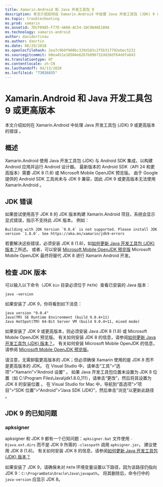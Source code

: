 ```yaml
---
title: Xamarin.Android 和 Java 开发工具包 9
description: 本文介绍如何在 Xamarin.Android 中处理 Java 开发工具包 (JDK) 9 或更高版本的错误。
ms.topic: troubleshooting
ms.prod: xamarin
ms.assetid: 7DCF0985-F77D-4A68-AC54-10C9846E189A
ms.technology: xamarin-android
author: davidortinau
ms.author: daortin
ms.date: 08/29/2018
ms.openlocfilehash: 2ea7c9b9f900bc339d183c2f5b317792ebec5232
ms.sourcegitcommit: b0ea451e18504e6267b896732dd26df64ddfa843
ms.translationtype: HT
ms.contentlocale: zh-CN
ms.lasthandoff: 04/13/2020
ms.locfileid: "73026835"
---
```

# <a name="xamarinandroid-and-java-development-kit-9-or-later"></a>Xamarin.Android 和 Java 开发工具包 9 或更高版本

本文介绍如何在 Xamarin.Android 中处理 Java 开发工具包 (JDK) 9 或更高版本的错误  。

## <a name="overview"></a>概述

Xamarin.Android 使用 Java 开发工具包 (JDK) 与 Android SDK 集成，以构建 Android 应用并运行 Android 设计器。 最新版本的 Android SDK（API 24 和更高版本）需要 JDK 8 (1.8) 或 Microsoft Mobile OpenJDK 预览版。 由于 Google 提供的 Android SDK 工具尚未与 JDK 9 兼容，因此 JDK 9 或更高版本无法使用 Xamarin.Android  。

## <a name="jdk-errors"></a>JDK 错误

如果尝试使用高于 JDK 8 的 JDK 版本构建 Xamarin.Android 项目，系统会显示显式错误，指示不支持此 JDK 版本。 例如：

```shell
Building with JDK Version `9.0.4` is not supported. Please install JDK version `1.8.0`. See https://aka.ms/xamarin/jdk9-errors
```

若要解决这些错误，必须安装 JDK 8 (1.8)，如[如何更新 Java 开发工具包 (JDK) 版本？](~/android/troubleshooting/questions/update-jdk.md)所述。
或者，可以安装 [Microsoft Mobile OpenJDK 预览版](~/android/get-started/installation/openjdk.md) Microsoft Mobile OpenJDK 最终将替代 JDK 8 进行 Xamarin Android 开发。

## <a name="checking-the-jdk-version"></a>检查 JDK 版本

可以输入以下命令（JDK `bin` 目录必须位于 `PATH`）查看已安装的 Java 版本：

```shell
java -version
```

如果安装了 JDK 9，你将看到如下消息：

```shell
java version "9.0.4"
Java(TM) SE Runtime Environment (build 9.0.4+11)
Java HotSpot(TM) 64-Bit Server VM (build 9.0.4+11, mixed mode)
```

如果安装了 JDK 9 或更高版本，则必须安装 Java JDK 8 (1.8) 或 Microsoft Mobile OpenJDK 预览版。 有关如何安装 JDK 8 的信息，请参阅[如何更新 Java 开发工具包 (JDK) 版本？](~/android/troubleshooting/questions/update-jdk.md)。 有关如何安装 Microsoft Mobile OpenJDK 的信息，请参阅 [Microsoft Mobile OpenJDK 预览版](~/android/get-started/installation/openjdk.md)。

请注意，无需卸载更高版本的 JDK；但必须确保 Xamarin 使用的是 JDK 8 而不是更高版本的 JDK。 在 Visual Studio 中，请单击“工具”>“选项”>“Xamarin”>“Android 设置”  。 如果 Java 开发工具包位置未设置为 JDK 8 位置（如 C:\\Program Files\\Java\\jdk1.8.0_111），请单击“更改”，然后将其设置为 JDK 8 的安装位置    。 在 Visual Studio for Mac 中，导航到“首选项”>“项目”>“SDK 位置”>“Android”>“Java SDK (JDK)”，然后单击“浏览”以更新此路径   。

## <a name="known-issues-with-jdk-9"></a>JDK 9 的已知问题

### <a name="apksigner"></a>apksigner

apksigner 和 JDK 9 都有一个已知问题：`apksigner.bat` 文件使用 `-Djava.ext.dirs` 而不是 JDK 9 所需的 `-classpath` 调用 `apksigner.jar`。 建议使用 JDK 8 (1.8)。 有关如何安装 JDK 8 的信息，请参阅[如何更新 Java 开发工具包 (JDK) 版本？](~/android/troubleshooting/questions/update-jdk.md)

如果安装了 JDK 9，请确保未对 `PATH` 环境变量设置以下路径，因为该路径仍指向 JDK 9：`C:\ProgramData\Oracle\Java\javapath`。 将其删除后，命令行中的 `java-version` 应显示 JDK 8。
